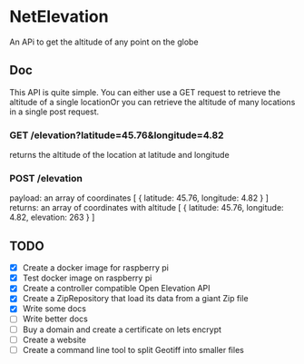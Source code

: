 # NetElevation

An APi to get the altitude of any point on the globe

## Doc

This API is quite simple. You can either use a GET request to retrieve the altitude of a single locationOr you can retrieve the altitude of many locations in a single post request.

### GET /elevation?latitude=45.76&longitude=4.82

returns the altitude of the location at latitude and longitude

### POST /elevation

payload: an array of coordinates [ { latitude: 45.76, longitude: 4.82 } ]
returns: an array of coordinates with altitude [ { latitude: 45.76, longitude: 4.82, elevation: 263 } ]

## TODO

- [x] Create a docker image for raspberry pi
- [x] Test docker image on raspberry pi
- [x] Create a controller compatible Open Elevation API
- [x] Create a ZipRepository that load its data from a giant Zip file
- [x] Write some docs
- [ ] Write better docs
- [ ] Buy a domain and create a certificate on lets encrypt
- [ ] Create a website
- [ ] Create a command line tool to split Geotiff into smaller files
